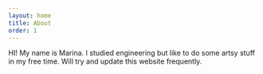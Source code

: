 ```yaml
---
layout: home
title: About
order: 1
---
```


HI! My name is Marina. I studied engineering but like to do some artsy stuff in my free time.
Will try and update this website frequently.
